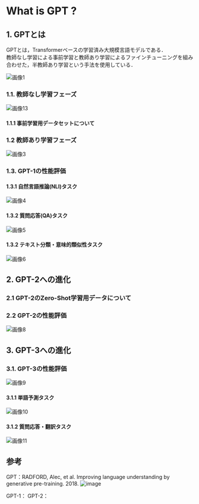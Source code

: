 # What is GPT ?  
## 1. GPTとは
GPTとは，Transformerベースの学習済み大規模言語モデルである．  
教師なし学習による事前学習と教師あり学習によるファインチューニングを組み合わせた，半教師あり学習という手法を使用している．  

![画像1](https://github.com/haradakaito/GPT/assets/75819611/b804b76e-7379-44ec-b843-2f4cc8f0a41d)


### 1.1. 教師なし学習フェーズ
![画像13](https://github.com/haradakaito/GPT/assets/75819611/5d8f56ff-6350-4679-bfd7-c56958d61487)

#### 1.1.1 事前学習用データセットについて
### 1.2 教師あり学習フェーズ
![画像3](https://github.com/haradakaito/GPT/assets/75819611/996e36bd-4265-4ced-9e64-0c049fbe656c)

### 1.3. GPT-1の性能評価
#### 1.3.1 自然言語推論(NLI)タスク
![画像4](https://github.com/haradakaito/GPT/assets/75819611/43f3143d-6e08-43ac-99ab-f1d9a43a6616)

#### 1.3.2 質問応答(QA)タスク
![画像5](https://github.com/haradakaito/GPT/assets/75819611/21343caa-633a-4e90-b7c4-2c3b7d593218)

#### 1.3.2 テキスト分類・意味的類似性タスク
![画像6](https://github.com/haradakaito/GPT/assets/75819611/66c7113a-0b9b-49ae-95d9-e3e2a8c26e5a)

## 2. GPT-2への進化
### 2.1 GPT-2のZero-Shot学習用データについて
### 2.2 GPT-2の性能評価
![画像8](https://github.com/haradakaito/GPT/assets/75819611/e3079d07-7cd8-4c02-b011-023c5e60ed2b)

## 3. GPT-3への進化
### 3.1. GPT-3の性能評価
![画像9](https://github.com/haradakaito/GPT/assets/75819611/e9c6887a-f7d9-4518-a16c-122c3a84e4d9)

#### 3.1.1 単語予測タスク
![画像10](https://github.com/haradakaito/GPT/assets/75819611/ca7bde07-5cdb-453c-ae24-d07991e11c70)

#### 3.1.2 質問応答・翻訳タスク
![画像11](https://github.com/haradakaito/GPT/assets/75819611/882887b6-c8d1-4918-9b07-9dd42ff167a4)

## 参考
GPT：RADFORD, Alec, et al. Improving language understanding by generative pre-training. 2018.
![image](https://github.com/haradakaito/GPT/assets/75819611/3c1af117-a74c-45f0-ae9f-b45c19d659f1)

GPT-1：
GPT-2：
